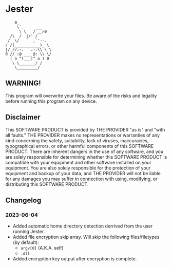 # Jester
        0_
         \`.     ___
          \ \   / __>0
      /\  /  |/' /
     /  \/   `  ,`'--.
    / /(___________)_ \
    |/ //.-.   .-.\\ \ \
    0 // :@ ___ @: \\ \/
      ( o ^(___)^ o ) 0
       \ \_______/ /
        \_________/

## WARNING!
This program will overwrite your files. Be aware of the risks and legality before running this program on any device.

## Disclaimer
This SOFTWARE PRODUCT is provided by THE PROVIDER "as is" and "with all faults." THE PROVIDER makes no representations or warranties of any kind concerning the safety, suitability, lack of viruses, inaccuracies, typographical errors, or other harmful components of this SOFTWARE PRODUCT.  There are inherent dangers in the use of any software, and you are solely responsible for determining whether this SOFTWARE PRODUCT is compatible with your equipment and other software installed on your equipment. You are also solely responsible for the protection of your equipment and backup of your data, and THE PROVIDER will not be liable for any damages you may suffer in connection with using, modifying, or distributing this SOFTWARE PRODUCT.

## Changelog
### 2023-06-04
- Added automatic home directory detection derrived from the user running Jester.
- Added file encryption skip array. Will skip the following files/filetypes (by default):
    - <code>argv[0]</code> (A.K.A. self)
    - <code>.dll</code>
- Added encryption key output after encryption is complete.